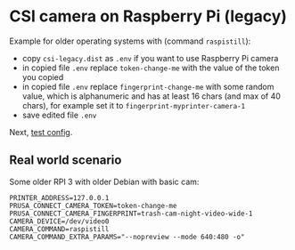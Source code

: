# CSI camera on Raspberry Pi (legacy)

Example for older operating systems with (command `raspistill`):

- copy `csi-legacy.dist` as `.env` if you want to use Raspberry Pi camera
- in copied file `.env` replace `token-change-me` with the value of the token
  you copied
- in copied file `.env` replace `fingerprint-change-me` with some random value,
  which is alphanumeric and has at least 16 chars (and max of 40 chars),
  for example set it to `fingerprint-myprinter-camera-1`
- save edited file `.env`

Next, [test config](./test.config.md).

## Real world scenario

Some older RPI 3 with older Debian with basic cam:

```shell
PRINTER_ADDRESS=127.0.0.1
PRUSA_CONNECT_CAMERA_TOKEN=token-change-me
PRUSA_CONNECT_CAMERA_FINGERPRINT=trash-cam-night-video-wide-1
CAMERA_DEVICE=/dev/video0
CAMERA_COMMAND=raspistill
CAMERA_COMMAND_EXTRA_PARAMS="--nopreview --mode 640:480 -o"
```
